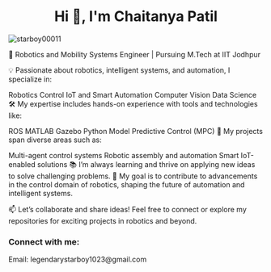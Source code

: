 <h1 align="center">Hi 👋, I'm Chaitanya Patil</h1>


<p align="left"> <img src="https://komarev.com/ghpvc/?username=starboy00011&label=Profile%20views&color=0e75b6&style=flat" alt="starboy00011" /> </p>


🚀 Robotics and Mobility Systems Engineer | Pursuing M.Tech at IIT Jodhpur

💡 Passionate about robotics, intelligent systems, and automation, I specialize in:

Robotics Control
IoT and Smart Automation
Computer Vision
Data Science
🛠️ My expertise includes hands-on experience with tools and technologies like:

ROS
MATLAB
Gazebo
Python
Model Predictive Control (MPC)
🌟 My projects span diverse areas such as:

Multi-agent control systems
Robotic assembly and automation
Smart IoT-enabled solutions
📚 I’m always learning and thrive on applying new ideas to solve challenging problems.
🎯 My goal is to contribute to advancements in the control domain of robotics, shaping the future of automation and intelligent systems.

📫 Let’s collaborate and share ideas! Feel free to connect or explore my repositories for exciting projects in robotics and beyond.



<h3 align="left">Connect with me:</h3>
<p align="left"> Email: legendarystarboy1023@gmail.com
</p>



